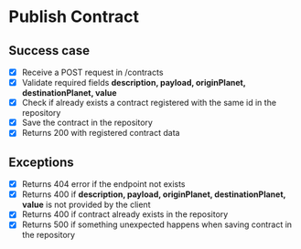 # Publish Contract

## Success case
- [x] Receive a POST request in /contracts
- [x] Validate required fields **description, payload, originPlanet, destinationPlanet, value**
- [x] Check if already exists a contract registered with the same id in the repository
- [x] Save the contract in the repository
- [x] Returns 200 with registered contract data

## Exceptions
- [x] Returns 404 error if the endpoint not exists
- [x] Returns 400 if **description, payload, originPlanet, destinationPlanet, value** is not provided by the client
- [x] Returns 400 if contract already exists in the repository
- [x] Returns 500 if something unexpected happens when saving contract in the repository